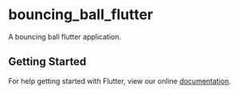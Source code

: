 # bouncing_ball_flutter

A bouncing ball flutter application.

## Getting Started

For help getting started with Flutter, view our online
[documentation](https://flutter.io/).
